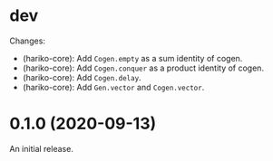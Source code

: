 # dev

Changes:

  - (hariko-core): Add `Cogen.empty` as a sum identity of cogen.
  - (hariko-core): Add `Cogen.conquer` as a product identity of cogen.
  - (hariko-core): Add `Cogen.delay`.
  - (hariko-core): Add `Gen.vector` and `Cogen.vector`.

# 0.1.0 (2020-09-13)

An initial release.
